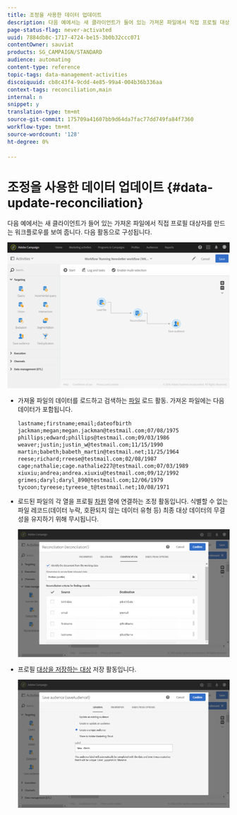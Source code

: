 ```yaml
---
title: 조정을 사용한 데이터 업데이트
description: 다음 예에서는 새 클라이언트가 들어 있는 가져온 파일에서 직접 프로필 대상자를 만드는 워크플로우를 보여 줍니다.
page-status-flag: never-activated
uuid: 7884db8c-1717-4724-be15-3b0b32ccc071
contentOwner: sauviat
products: SG_CAMPAIGN/STANDARD
audience: automating
content-type: reference
topic-tags: data-management-activities
discoiquuid: cb8c43f4-9cdd-4e85-99a4-004b36b336aa
context-tags: reconciliation,main
internal: n
snippet: y
translation-type: tm+mt
source-git-commit: 175709a41607bb9d64da7fac77dd749fa84f7360
workflow-type: tm+mt
source-wordcount: '128'
ht-degree: 0%

---
```



# 조정을 사용한 데이터 업데이트 {#data-update-reconciliation}

다음 예에서는 새 클라이언트가 들어 있는 가져온 파일에서 직접 프로필 대상자를 만드는 워크플로우를 보여 줍니다. 다음 활동으로 구성됩니다.

![](assets/identification_example2.png)

* 가져올 파일의 데이터를 로드하고 검색하는 [파일](../../automating/using/load-file.md) 로드 활동. 가져온 파일에는 다음 데이터가 포함됩니다.

   ```
   lastname;firstname;email;dateofbirth
   jackman;megan;megan.jackman@testmail.com;07/08/1975
   phillips;edward;phillips@testmail.com;09/03/1986
   weaver;justin;justin_w@testmail.com;11/15/1990
   martin;babeth;babeth_martin@testmail.net;11/25/1964
   reese;richard;rreese@testmail.com;02/08/1987
   cage;nathalie;cage.nathalie227@testmail.com;07/03/1989
   xiuxiu;andrea;andrea.xiuxiu@testmail.com;09/12/1992
   grimes;daryl;daryl_890@testmail.com;12/06/1979
   tycoon;tyreese;tyreese_t@testmail.net;10/08/1971
   ```

* 로드된 파일의 각 열을 프로필 [차원](../../automating/using/reconciliation.md) 열에 연결하는 조정 활동입니다. 식별할 수 없는 파일 레코드(데이터 누락, 호환되지 않는 데이터 유형 등) 최종 대상 데이터의 무결성을 유지하기 위해 무시됩니다.

   ![](assets/identification_example1.png)

* 프로필 [대상을 저장하는 대상](../../automating/using/save-audience.md) 저장 활동입니다.

   ![](assets/identification_example3.png)
